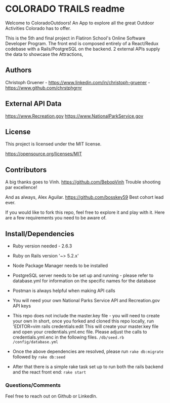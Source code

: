 # COLORADO TRAILS readme

Welcome to ColoradoOutdoors!
An App to explore all the great Outdoor Activities Colorado has to offer. 

This is the 5th and final project in Flatiron School's Online Software Developer Program. 
The front end is composed entirely of a React/Redux codebase with a Rails/PostgreSQL on the backend. 
2 external APIs supply the data to showcase the Attractions, 

## Authors

Christoph Gruener - https://www.linkedin.com/in/christoph-gruener - https://www.github.com/chrstphgrnr

## External API Data

https://www.Recreation.gov
https://www.NationalParkService.gov

## License 

This project is licensed under the MIT license. 

https://opensource.org/licenses/MIT

## Contributors

A big thanks goes to Vinh. https://github.com/BebopVinh
Trouble shooting par excellence! 

And as always, Alex Aguilar. https://github.com/bosskey59
Best cohort lead ever. 





If you would like to fork this repo, feel free to explore it and play with it. 
Here are a few requirements you need to be aware of. 


## Install/Dependencies

* Ruby version needed - 2.6.3
* Ruby on Rails version '~> 5.2.x'
* Node Package Manager needs to be installed
* PostgreSQL server needs to be set up and running - please refer to database.yml for information on the specific names for the database
* Postman is always helpful when making API calls
* You will need your own National Parks Service API and Recreation.gov API keys
* This repo does not include the master.key file - you will need to create your own
    In short, once you forked and cloned this repo locally, run 'EDITOR=vim rails credentials:edit 
    This will create your master.key file and open your credentials.yml.enc file. 
    Please adjust the calls to credentials.yml.enc in the following files. 
    ```/db/seed.rb``` 
    ```/config/database.yml``` 

* Once the above dependencies are resolved, please run ```rake db:migrate``` followed by ```rake db:seed``` 
* After that there is a simple rake task set up to run both the rails backend and the react front end: ```rake start```

### Questions/Comments 

Feel free to reach out on Github or LinkedIn. 






